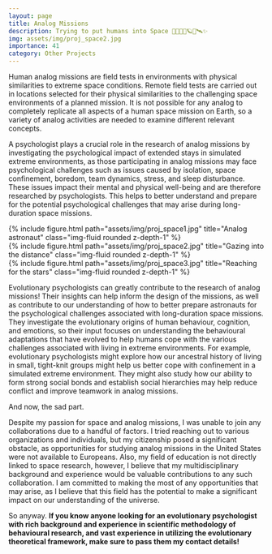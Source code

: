 ```yaml
---
layout: page
title: Analog Missions
description: Trying to put humans into Space 🚀🧑‍🚀🌌🪐💫🛰️✨
img: assets/img/proj_space2.jpg
importance: 41
category: Other Projects
---
```


Human analog missions are field tests in environments with physical similarities to extreme space conditions. Remote field tests are carried out in locations selected for their physical similarities to the challenging space environments of a planned mission. It is not possible for any analog to completely replicate all aspects of a human space mission on Earth, so a variety of analog activities are needed to examine different relevant concepts.

A psychologist plays a crucial role in the research of analog missions by investigating the psychological impact of extended stays in simulated extreme environments, as those participating in analog missions may face psychological challenges such as issues caused by isolation, space confinement, boredom, team dynamics, stress, and sleep disturbance. These issues impact their mental and physical well-being and are therefore researched by psychologists. This helps to better understand and prepare for the potential psychological challenges that may arise during long-duration space missions.


<div class="row">
    <div class="col-sm mt-3 mt-md-0">
        {% include figure.html path="assets/img/proj_space1.jpg" title="Analog astronaut" class="img-fluid rounded z-depth-1" %}
    </div>
    <div class="col-sm mt-3 mt-md-0">
        {% include figure.html path="assets/img/proj_space2.jpg" title="Gazing into the distance" class="img-fluid rounded z-depth-1" %}
    </div>
    <div class="col-sm mt-3 mt-md-0">
        {% include figure.html path="assets/img/proj_space3.jpg" title="Reaching for the stars" class="img-fluid rounded z-depth-1" %}
    </div>
</div>

Evolutionary psychologists can greatly contribute to the research of analog missions! Their insights can help inform the design of the missions, as well as contribute to our understanding of how to better prepare astronauts for the psychological challenges associated with long-duration space missions. They investigate the evolutionary origins of human behaviour, cognition, and emotions, so their input focuses on understanding the behavioural adaptations that have evolved to help humans cope with the various challenges associated with living in extreme environments. For example, evolutionary psychologists might explore how our ancestral history of living in small, tight-knit groups might help us better cope with confinement in a simulated extreme environment. They might also study how our ability to form strong social bonds and establish social hierarchies may help reduce conflict and improve teamwork in analog missions.

And now, the sad part. 

Despite my passion for space and analog missions, I was unable to join any collaborations due to a handful of factors. I tried reaching out to various organizations and individuals, but my citizenship posed a significant obstacle, as opportunities for studying analog missions in the United States were not available to Europeans. Also, my field of education is not directly linked to space research, however, I believe that my multidisciplinary background and experience would be valuable contributions to any such collaboration. I am committed to making the most of any opportunities that may arise, as I believe that this field has the potential to make a significant impact on our understanding of the universe.

So anyway. <b>If you know anyone looking for an evolutionary psychologist with rich background and experience in scientific methodology of behavioural research, and vast experience in utilizing the evolutionary theoretical framework, make sure to pass them my contact details!</b>
